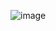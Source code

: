 ![image](https://user-images.githubusercontent.com/98139553/215004911-4ce93318-668a-4420-bd17-baa7972a2e3a.png)

